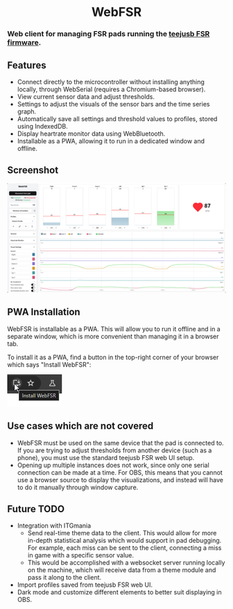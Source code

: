 <div align="center">
  <h1>WebFSR</h1>
</div>

### Web client for managing FSR pads running the [teejusb FSR firmware](https://github.com/teejusb/fsr).

## Features

-  Connect directly to the microcontroller without installing anything locally, through WebSerial (requires a Chromium-based browser).
-  View current sensor data and adjust thresholds.
-  Settings to adjust the visuals of the sensor bars and the time series graph.
-  Automatically save all settings and threshold values to profiles, stored using IndexedDB.
-  Display heartrate monitor data using WebBluetooth.
-  Installable as a PWA, allowing it to run in a dedicated window and offline.

## Screenshot

<img src="./screenshot.png" alt="WebFSR screenshot" />

## PWA Installation

WebFSR is installable as a PWA. This will allow you to run it offline and in a separate window, which is more convenient than managing it in a browser tab.

To install it as a PWA, find a button in the top-right corner of your browser which says "Install WebFSR":

<img src="./pwa.png" alt="Install WebFSR as PWA button" />

## Use cases which are not covered

-  WebFSR must be used on the same device that the pad is connected to. If you are trying to adjust thresholds from another device (such as a phone), you must use the standard teejusb FSR web UI setup.
-  Opening up multiple instances does not work, since only one serial connection can be made at a time. For OBS, this means that you cannot use a browser source to display the visualizations, and instead will have to do it manually through window capture.

## Future TODO

-  Integration with ITGmania
   -  Send real-time theme data to the client. This would allow for more in-depth statistical analysis which would support in pad debugging. For example, each miss can be sent to the client, connecting a miss in game with a specific sensor value.
   -  This would be accomplished with a websocket server running locally on the machine, which will receive data from a theme module and pass it along to the client.
-  Import profiles saved from teejusb FSR web UI.
-  Dark mode and customize different elements to better suit displaying in OBS.
